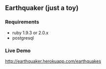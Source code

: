 ## Earthquaker (just a toy)

### Requirements

* ruby 1.9.3 or 2.0.x
* postgresql

### Live Demo

<http://earthquaker.herokuapp.com/earthquakes>
